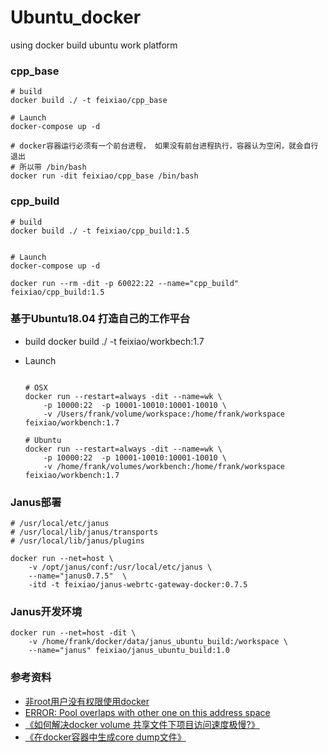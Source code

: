 # Ubuntu_docker
using docker build ubuntu work platform

### cpp_base

```shell
# build
docker build ./ -t feixiao/cpp_base

# Launch
docker-compose up -d

# docker容器运行必须有一个前台进程， 如果没有前台进程执行，容器认为空闲，就会自行退出
# 所以带 /bin/bash
docker run -dit feixiao/cpp_base /bin/bash
```

### cpp_build
```shell
# build
docker build ./ -t feixiao/cpp_build:1.5


# Launch
docker-compose up -d

docker run --rm -dit -p 60022:22 --name="cpp_build" feixiao/cpp_build:1.5

```


### 基于Ubuntu18.04 打造自己的工作平台
+ build
docker build ./ -t feixiao/workbech:1.7

+ Launch
    ```shell

    # OSX
    docker run --restart=always -dit --name=wk \
        -p 10000:22  -p 10001-10010:10001-10010 \
        -v /Users/frank/volume/workspace:/home/frank/workspace feixiao/workbench:1.7

    # Ubuntu
    docker run --restart=always -dit --name=wk \
        -p 10000:22  -p 10001-10010:10001-10010 \
        -v /home/frank/volumes/workbench:/home/frank/workspace feixiao/workbench:1.7  
    ```

### Janus部署
    # /usr/local/etc/janus
    # /usr/local/lib/janus/transports
    # /usr/local/lib/janus/plugins
    
    docker run --net=host \
        -v /opt/janus/conf:/usr/local/etc/janus \
        --name="janus0.7.5"  \
        -itd -t feixiao/janus-webrtc-gateway-docker:0.7.5

### Janus开发环境

    docker run --net=host -dit \
        -v /home/frank/docker/data/janus_ubuntu_build:/workspace \
        --name="janus" feixiao/janus_ubuntu_build:1.0


### 参考资料
+ [非root用户没有权限使用docker](https://blog.csdn.net/ken1583096683/article/details/82813111)
+ [ERROR: Pool overlaps with other one on this address space](http://zizhixiaoshe.com/article/21.html)
+ [《如何解决docker volume 共享文件下项目访问速度极慢?》](https://segmentfault.com/q/1010000011417846)
+ [《在docker容器中生成core dump文件》](https://blog.csdn.net/u013774469/article/details/82427546)